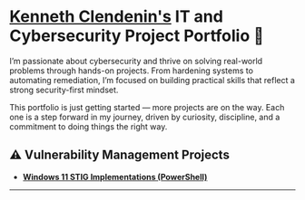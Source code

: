# <a href="https://www.linkedin.com/in/kenneth-clendenin/">Kenneth Clendenin's</a> IT and Cybersecurity Project Portfolio 🔐

I’m passionate about cybersecurity and thrive on solving real-world problems through hands-on projects. From hardening systems to automating remediation, I’m focused on building practical skills that reflect a strong security-first mindset.

This portfolio is just getting started — more projects are on the way. Each one is a step forward in my journey, driven by curiosity, discipline, and a commitment to doing things the right way.


## ⚠️ Vulnerability Management Projects

- **[Windows 11 STIG Implementations (PowerShell)](https://github.com/KennethClendenin/stig-windows11-hardening)**
<!-- - **[Vulnerability Management Program Implementation](https://github.com/KennethClendenin/vulnerability-management-program)** -->

<hr/>
